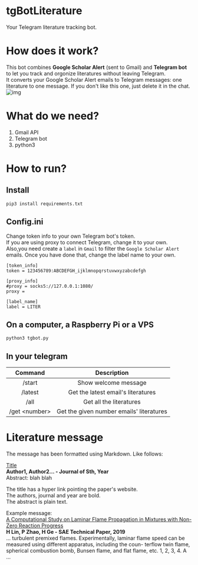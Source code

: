 tgBotLiterature
===============
Your Telegram literature tracking bot.

# How does it work?  
This bot combines __Google Scholar Alert__ (sent to Gmail) and __Telegram bot__ to let you track and orgonize literatures without leaving Telegram.  
It converts your Google Scholar Alert emails to Telegram messages: one literature to one message. If you don't like this one, just delete it in the chat.  
![img](https://i.imgur.com/7Q6bxjY.jpg)

# What do we need?  
1. Gmail API
2. Telegram bot
3. python3

# How to run? 
## Install  
```shell
pip3 install requirements.txt
```
## Config.ini  
Change token info to your own Telegram bot's token.  
If you are using proxy to connect Telegram, change it to your own.   
Also,you need create a `label` in `Gmail` to filter the `Google Scholar Alert` emails. Once you have done that, change the label name to your own.
```
[token_info]
token = 123456789:ABCDEFGH_ijklmnopqrstuvwxyzabcdefgh

[proxy_info]
#proxy = socks5://127.0.0.1:1080/
proxy = 

[label_name]
label = LITER
```

## On a computer, a Raspberry Pi or a VPS  
```shell  
python3 tgbot.py
```  
## In your telegram  
Command | Description   
:----:  | :----: 
/start  | Show welcome message
/latest | Get the latest email's literatures
/all    | Get all the literatures
/get \<number\> | Get the given number emails' literatures

# Literature message  
The message has been formatted using Markdown. Like follows:

[Title]()  
__Author1, Author2... - Journal of Sth, Year__  
Abstract: blah blah  

The title has a hyper link pointing the paper's website.  
The authors, journal and year are bold.  
The abstract is plain text.  

Example message:  
[A Computational Study on Laminar Flame Propagation in Mixtures with Non-Zero Reaction Progress](http://scholar.google.com/scholar_url?url=https://www.researchgate.net/profile/Peng_Zhao23/publication/331966184_Computational_Study_on_Laminar_Flame_Propagation_in_Mixtures_with_Non-Zero_Reaction_Progress/links/5c95957c299bf11169409dc4/Computational-Study-on-Laminar-Flame-Propagation-in-Mixtures-with-Non-Zero-Reaction-Progress.pdf&hl=en&sa=X&d=17953251988986958219&scisig=AAGBfm2VkBWAGKGHhcuWnP2Mnvew_e9aaw&nossl=1&oi=scholaralrt&hist=SL5peagAAAAJ:1186450557092380684:AAGBfm1triiJcRjc6dSTGpiDbjKZ23AzMw)  
__H Lin, P Zhao, H Ge - SAE Technical Paper, 2019__  
… turbulent premixed flames. Experimentally, laminar flame speed can be measured using different apparatus, including the coun- terflow twin flame, spherical combustion bomb, Bunsen flame, and flat flame, etc. 1, 2, 3, 4. A …  


